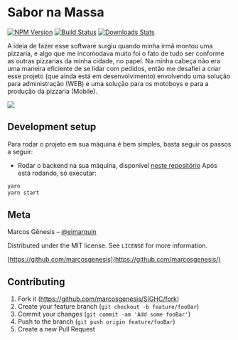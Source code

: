 # Sabor na Massa

[![NPM Version][npm-image]][npm-url]
[![Build Status][travis-image]][travis-url]
[![Downloads Stats][npm-downloads]][npm-url]

A ideia de fazer esse software surgiu quando minha irmã montou uma pizzaria, e algo que me incomodava muito foi o fato de tudo ser conforme as outras pizzarias da minha cidade, no papel. Na minha cabeça não era uma maneira eficiente de se lidar com pedidos, então me desafiei a criar esse projeto (que ainda está em desenvolvimento) envolvendo uma solução para administração (WEB) e uma solução para os motoboys e para a produção da pizzaria (Mobile).

![](https://i.picasion.com/pic90/8c809ea5e531b1f13ffc5796ea04f3d3.gif)

## Development setup

Para rodar o projeto em sua máquina é bem simples, basta seguir os passos a seguir:

- Rodar o backend na sua máquina, disponível [neste repositório](https://github.com/marcosgenesis/sabor-na-massa-backend)
  Após está rodando, só executar:

```sh
yarn
yarn start
```

## Meta

Marcos Gênesis – [@eimarquin](https://www.instagram.com/eimarquin/?hl=pt-br)

Distributed under the MIT license. See `LICENSE` for more information.

[https://github.com/marcosgenesis](https://github.com/marcosgenesis/)

## Contributing

1. Fork it (<https://github.com/marcosgenesis/SIGHC/fork>)
2. Create your feature branch (`git checkout -b feature/fooBar`)
3. Commit your changes (`git commit -am 'Add some fooBar'`)
4. Push to the branch (`git push origin feature/fooBar`)
5. Create a new Pull Request

<!-- Markdown link & img dfn's -->

[npm-image]: https://img.shields.io/npm/v/datadog-metrics.svg?style=flat-square
[npm-url]: https://npmjs.org/package/datadog-metrics
[npm-downloads]: https://img.shields.io/npm/dm/datadog-metrics.svg?style=flat-square
[travis-image]: https://img.shields.io/travis/dbader/node-datadog-metrics/master.svg?style=flat-square
[travis-url]: https://travis-ci.org/dbader/node-datadog-metrics
[wiki]: https://github.com/yourname/yourproject/wiki
